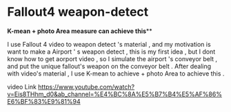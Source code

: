 # Fallout4 weapon-detect

******K-mean + photo Area measure can achieve this********


I use Fallout 4 video to weapon detect 's material  , and my motivation is want to make a Airport ' s weapon detect , this is my first idea , but I dont know how to get aorport video , so I simulate the airport 's conveyor belt , and put the unique fallout's weapon on the conveyor belt . After dealing with video's material , I use K-mean to achieve + 
photo Area to achieve this .

video Link
https://www.youtube.com/watch?v=Eis8THhm_d0&ab_channel=%E4%BC%8A%E5%B7%B4%E5%AF%86%E6%BF%83%E9%81%94
